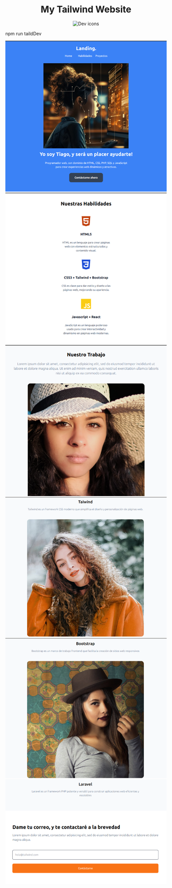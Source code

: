 <h1 align="center">My Tailwind Website</h1>

<p align="center">
  <img src="https://skillicons.dev/icons?i=tailwind" alt="Dev icons" />
</p>

<p>npm run taildDev</p>

<p align="center">
  <img src="1.png" alt="Webpage" />
  <img src="2.png" alt="Webpage" />
  <img src="3.png" alt="Webpage" />
  <img src="4.png" alt="Webpage" />
  <img src="5.png" alt="Webpage" />
  <img src="6.png" alt="Webpage" />
</p>

